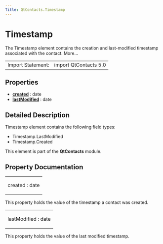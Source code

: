 ```yaml
---
Title: QtContacts.Timestamp
---
```

        
Timestamp
=========

<span class="subtitle"></span>
The Timestamp element contains the creation and last-modified timestamp associated with the contact. More...

|                   |                       |
|-------------------|-----------------------|
| Import Statement: | import QtContacts 5.0 |

<span id="properties"></span>
Properties
----------

-   ****[created](#created-prop)**** : date
-   ****[lastModified](#lastModified-prop)**** : date

<span id="details"></span>
Detailed Description
--------------------

Timestamp element contains the following field types:

-   Timestamp.LastModified
-   Timestamp.Created

This element is part of the **QtContacts** module.

Property Documentation
----------------------

<table>
<colgroup>
<col width="100%" />
</colgroup>
<tbody>
<tr class="odd">
<td><p><span id="created-prop"></span><span class="name">created</span> : <span class="type">date</span></p></td>
</tr>
</tbody>
</table>

This property holds the value of the timestamp a contact was created.

<table>
<colgroup>
<col width="100%" />
</colgroup>
<tbody>
<tr class="odd">
<td><p><span id="lastModified-prop"></span><span class="name">lastModified</span> : <span class="type">date</span></p></td>
</tr>
</tbody>
</table>

This property holds the value of the last modified timestamp.

